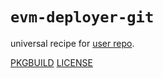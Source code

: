# `evm-deployer-git`

universal recipe for [user repo](../themartiancompany/ur).

[PKGBUILD](PKGBUILD)
[LICENSE](COPYING)
